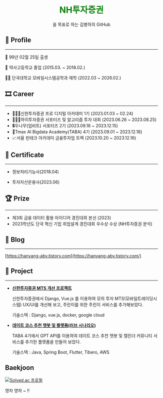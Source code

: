 

<div align="center">
<h1><font color="green">NH투자증권</font></h1>을 목표로 하는 김병하의 GitHub
</div>
  
## 👦 Profile

---

👶  99년 02월 25일 출생

🏫  약사고등학교 졸업 (2015.03. ~ 2018.02.)

👨‍🎓  단국대학교 모바일시스템공학과 재학 (2022.03 ~ 2026.02.)


## 🎞 Career

---
- 👨🏻‍💻신한투자증권 프로 디지털 아카데미 1기 (2023.01.03 ~ 02.24)
- 👨🏻‍🎓하이투자증권 서포터즈 및 알고리즘 투자 대회 (2023.06.26 ~ 2023.08.25)
- 💲두나무(업비트) 서포터즈 2기 (2023.09.18 ~ 2023.12.15)
- 🦁Tmax AI Bigdata Academy(TABA) 4기 (2023.09.01 ~ 2023.12.18)
- 📈서울 핀테크 아카데미 금융투자업 트랙 (2023.10.20 ~ 2023.12.16)


## **📑 Certificate**

---

- 정보처리기능사(2018.04)

- 투자자산운용사(2023.06)

## 🏆 Prize

---

- 제3회 금융 데이터 활용 아이디어 경진대회 본선 (2023)
- 2023학년도 단국 혁신 기업 취업설계 경진대회 우수상 수상 (NH투자증권 분석)


## 📝 Blog

---

[https://hanyang-aby.tistory.com](https://hanyang-aby.tistory.com/)


## **🎁 Project**

---
    
- **[ 신한투자증권 MTS 개선 프로젝트 ](https://github.com/HaByeong/shinhan-alpha)**
    
    신한투자증권에서 Django, Vue.js 를 이용하여 모의 투자 MTS(모바일트레이딩시스템) UX/UI를 개선해 보고, 주린이를 위한 주린이 서비스를 추가해보았다.
    
    기술스택 : Django, vue.js, docker, google cloud

- **[ 데이트 코스 추천 챗봇 및 플랫폼(러브 시나리오) ](https://github.com/orgs/TABA4-2/repositories)**

    TABA 4기에서 GPT API를 이용하여 데이트 코스 추천 챗봇 및 캘린더 커뮤니티 서비스를 추가한 플랫폼을 만들어 보았다.

    기술스택 : Java, Spring Boot, Flutter, Tibero, AWS


## **Baekjoon**
[![Solved.ac 프로필](http://mazassumnida.wtf/api/v2/generate_badge?boj=jhschris8080)](https://solved.ac/jhschris8080)

영차 영차 ~ !!
</div>


